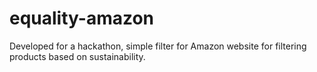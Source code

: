 # equality-amazon


Developed for a hackathon, simple filter for Amazon website for filtering products based on sustainability.
